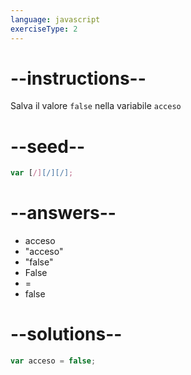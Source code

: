 ```yaml
---
language: javascript
exerciseType: 2
---
```


# --instructions--

Salva il valore `false` nella variabile `acceso`

# --seed--

```javascript
var [/][/][/];
```

# --answers--

- acceso 
- "acceso"
- "false"
- False
- = 
- false

# --solutions--

```javascript
var acceso = false;
```
